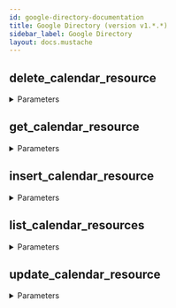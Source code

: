 ```yaml
---
id: google-directory-documentation
title: Google Directory (version v1.*.*)
sidebar_label: Google Directory
layout: docs.mustache
---
```


## delete_calendar_resource



<details><summary>Parameters</summary>

### calendarResourceId (required)

The unique ID of the calendar resource to delete.

**Type:** string

### customer (required)

The unique ID for the customer's Google account. As an account administrator, you can also use the my_customer alias to represent your account's customer ID.

**Type:** string

</details>

## get_calendar_resource



<details><summary>Parameters</summary>

### calendarResourceId (required)

The unique ID of the calendar resource to retrieve.

**Type:** string

### customer (required)

The unique ID for the customer's Google account. As an account administrator, you can also use the my_customer alias to represent your account's customer ID.

**Type:** string

</details>

## insert_calendar_resource



<details><summary>Parameters</summary>

### customer (required)

The unique ID for the customer's Google account. As an account administrator, you can also use the my_customer alias to represent your account's customer ID.

**Type:** string

### $body

**Type:** object

```json
{
  "resourceId" : "The unique ID for the calendar resource.",
  "resourceDescription" : "The brief description of the calendar resource.",
  "resourceName" : "The name of the calendar resource. For example, Training Room 1A",
  "resourceType" : "The type of the calendar resource. Used for grouping resources in the calendar user interface."
}
```

</details>

## list_calendar_resources



<details><summary>Parameters</summary>

### customer (required)

The unique ID for the customer's Google account. As an account administrator, you can also use the my_customer alias to represent your account's customer ID.

**Type:** string

### maxResults

Maximum number of results to return. Acceptable values are 1 to 500, inclusive.

**Type:** integer

### pageToken

Token to specify the next page in the list.

**Type:** string

</details>

## update_calendar_resource



<details><summary>Parameters</summary>

### calendarResourceId (required)

The unique ID of the calendar resource to update.

**Type:** string

### customer (required)

The unique ID for the customer's Google account. As an account administrator, you can also use the my_customer alias to represent your account's customer ID.

**Type:** string

### $body

**Type:** object

```json
{
  "resourceDescription" : "The brief description of the calendar resource.",
  "resourceName" : "The name of the calendar resource. For example, Training Room 1A",
  "resourceType" : "The type of the calendar resource. Used for grouping resources in the calendar user interface."
}
```

</details>

